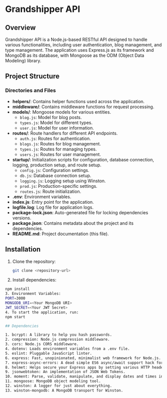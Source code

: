 # Grandshipper API

## Overview

Grandshipper API is a Node.js-based RESTful API designed to handle various functionalities, including user authentication, blog management, and type management. The application uses Express.js as its framework and MongoDB as its database, with Mongoose as the ODM (Object Data Modeling) library.

## Project Structure


### Directories and Files

- **helpers/**: Contains helper functions used across the application.
- **middleware/**: Contains middleware functions for request processing.
- **models/**: Mongoose models for various entities.
  - `blog.js`: Model for blog posts.
  - `types.js`: Model for different types.
  - `user.js`: Model for user information.
- **routes/**: Route handlers for different API endpoints.
  - `auth.js`: Routes for authentication.
  - `blogs.js`: Routes for blog management.
  - `types.js`: Routes for managing types.
  - `users.js`: Routes for user management.
- **startup/**: Initialization scripts for configuration, database connection, logging, production setup, and route setup.
  - `config.js`: Configuration settings.
  - `db.js`: Database connection setup.
  - `logging.js`: Logging setup using Winston.
  - `prod.js`: Production-specific settings.
  - `routes.js`: Route initialization.
- **.env**: Environment variables.
- **index.js**: Entry point for the application.
- **logfile.log**: Log file for application logs.
- **package-lock.json**: Auto-generated file for locking dependencies versions.
- **package.json**: Contains metadata about the project and its dependencies.
- **README.md**: Project documentation (this file).

## Installation

1. Clone the repository:
   ```sh
   git clone <repository-url>
2. Install dependencies:
  ``` sh
  npm install
3. Environment Variables:
PORT=3000
MONGODB_URI=<Your MongoDB URI>
JWT_SECRET=<Your JWT Secret>
4. To start the application, run:
npm start

## Dependencies

1. bcrypt: A library to help you hash passwords.
2. compression: Node.js compression middleware.
3. cors: Node.js CORS middleware.
4. dotenv: Loads environment variables from a .env file.
5. eslint: Pluggable JavaScript linter.
6. express: Fast, unopinionated, minimalist web framework for Node.js.
7. express-async-errors: A dead simple ES6 async/await support hack for ExpressJS.
8. helmet: Helps secure your Express apps by setting various HTTP headers.
9. jsonwebtoken: An implementation of JSON Web Tokens.
10. moment: Parse, validate, manipulate, and display dates and times in JavaScript.
11. mongoose: MongoDB object modeling tool.
12. winston: A logger for just about everything.
13. winston-mongodb: A MongoDB transport for Winston.
